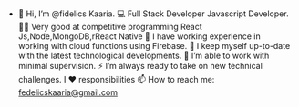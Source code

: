- 👋 Hi, I’m @fidelics Kaaria.
💻   Full Stack Developer Javascript Developer.
✍🏻   Very good at competitive programming React Js,Node,MongoDB,rReact Native
🔭   I have working experience in  working with cloud functions using Firebase.
👯   I keep myself up-to-date with the latest technological developments.
🤔   I’m able to work with minimal supervision.
⚡️   I’m always ready to take on new technical challenges. I ❤️ responsibilities
📫   How to reach me: fedelicskaaria@gmail.com



